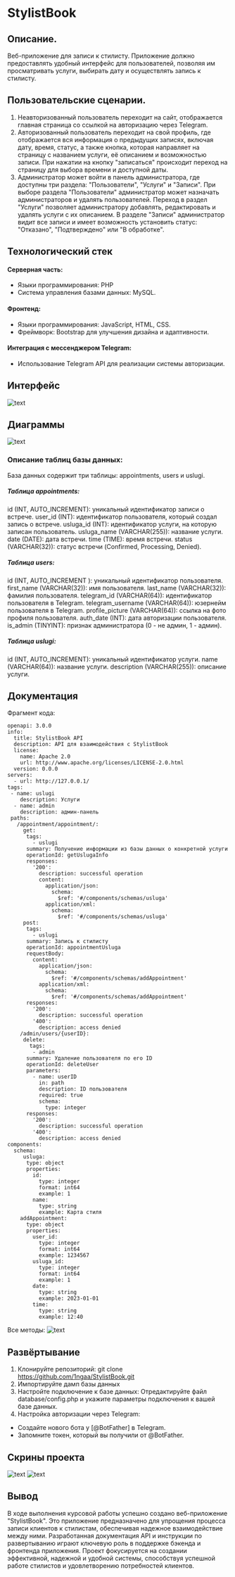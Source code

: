 ﻿# StylistBook
## Описание.
Веб-приложение для записи к стилисту. Приложение должно предоставлять удобный интерфейс для пользователей, позволяя им просматривать услуги, выбирать дату и осуществлять запись к стилисту.

## Пользовательские сценарии.
1. Неавторизованный пользователь переходит на сайт, отображается главная страница со ссылкой на авторизацию через Telegram.
2. Авторизованный пользователь переходит на свой профиль, где отображается вся информация о предыдущих записях, включая дату, время, статус, а также кнопка, которая направляет на страницу с названием услуги, её описанием и возможностью записи. При нажатии на кнопку "записаться" происходит переход на страницу для выбора времени и доступной даты.
3. Администратор может войти в панель администратора, где доступны три раздела: "Пользователи", "Услуги" и "Записи". При выборе раздела "Пользователи" администратор может назначать администраторов и удалять пользователей. Переход в раздел "Услуги" позволяет администратору добавлять, редактировать и удалять услуги с их описанием. В разделе "Записи" администратор видит все записи и имеет возможность установить статус: "Отказано", "Подтверждено" или "В обработке".

## Технологический стек
#### Серверная часть:
* Языки программирования: PHP
* Система управления базами данных: MySQL.

#### Фронтенд:
* Языки программирования: JavaScript, HTML, CSS.
* Фреймворк: Bootstrap для улучшения дизайна и адаптивности.

#### Интеграция с мессенджером Telegram:
* Использование Telegram API для реализации системы авторизации.

## Интерфейс
![text](https://i.imgur.com/taROkUS.png)
## Диаграммы
![text](https://i.imgur.com/qyytp7o.jpg)
### Описание таблиц базы данных:
 База данных содержит три таблицы: appointments, users и uslugi.
##### Таблица appointments:
id (INT, AUTO_INCREMENT): уникальный идентификатор записи о встрече.
user_id (INT): идентификатор пользователя, который создал запись о встрече.
usluga_id (INT): идентификатор услуги, на которую записан пользователь.
usluga_name (VARCHAR(255)): название услуги.
date (DATE): дата встречи.
time (TIME): время встречи.
status (VARCHAR(32)): статус встречи (Confirmed, Processing, Denied).

##### Таблица users:
id (INT, AUTO_INCREMENT ): уникальный идентификатор пользователя.
first_name (VARCHAR(32)): имя пользователя.
last_name (VARCHAR(32)): фамилия пользователя.
telegram_id (VARCHAR(64)): идентификатор пользователя в Telegram.
telegram_username (VARCHAR(64)): юзернейм пользователя в Telegram.
profile_picture (VARCHAR(64)): ссылка на фото профиля пользователя.
auth_date (INT): дата авторизации пользователя.
is_admin (TINYINT): признак администратора (0 - не админ, 1 - админ).

##### Таблица uslugi:
id (INT, AUTO_INCREMENT): уникальный идентификатор услуги.
name (VARCHAR(64)): название услуги.
description (VARCHAR(255)): описание услуги.

## Документация
Фрагмент кода:
```
openapi: 3.0.0
info:
  title: StylistBook API
  description: API для взаимодействия с StylistBook
  license:
    name: Apache 2.0
    url: http://www.apache.org/licenses/LICENSE-2.0.html
  version: 0.0.0
servers:
  - url: http://127.0.0.1/
tags:
 - name: uslugi
    description: Услуги
  - name: admin
    description: админ-панель
 paths:
   /appointment/appointment/:
     get:
      tags:
        - uslugi
      summary: Получение информации из базы данных о конкретной услуги
      operationId: getUslugaInfo
      responses:
        '200':
          description: successful operation
          content:
            application/json:
              schema:
                $ref: '#/components/schemas/usluga'
            application/xml:
              schema:
                $ref: '#/components/schemas/usluga'
     post:
      tags:
        - uslugi
      summary: Запись к стилисту
      operationId: appointmentUsluga
      requestBody:
        content:
          application/json:
            schema:
              $ref: '#/components/schemas/addAppointment'
          application/xml:
            schema:
              $ref: '#/components/schemas/addAppointment'
      responses:
        '200':
          description: successful operation
        '400':
          description: access denied
    /admin/users/{userID}:
     delete:
       tags:
        - admin
      summary: Удаление пользователя по его ID
      operationId: deleteUser
      parameters:
        - name: userID
          in: path
          description: ID пользователя
          required: true
          schema:
            type: integer
      responses:
        '200':
          description: successful operation
        '400':
          description: access denied
components:
  schema:
     usluga:
      type: object
      properties:
        id:
          type: integer
          format: int64
          example: 1
        name:
          type: string
          example: Карта стиля
    addAppointment:
      type: object
      properties:
        user_id:
          type: integer
          format: int64
          example: 1234567
        usluga_id:
          type: integer
          format: int64
          example: 1
        date:
          type: string
          example: 2023-01-01
        time:
          type: string
          example: 12:40
```
Все методы:
![text](https://i.imgur.com/5hW3HdS.png)
## Развёртывание
1. Клонируйте репозиторий: 
git clone https://github.com/1ngaa/StylistBook.git
2. Импортируйте дамп базы данных
3. Настройте подключение к базе данных: 
Отредактируйте файл database/config.php и укажите параметры подключения к вашей базе данных.
4. Настройка авторизации через Telegram:
* Создайте нового бота у [@BotFather] в Telegram.
* Запомните токен, который вы получили от @BotFather.

## Скрины проекта
![text](https://i.imgur.com/w8mVZ1q.png)
![text](https://i.imgur.com/gG7jhIK.png)

## Вывод
В ходе выполнения курсовой работы успешно создано веб-приложение "StylistBook". Это приложение предназначено для упрощения процесса записи клиентов к стилистам, обеспечивая надежное взаимодействие между ними. Разработанная документация API и инструкции по развертыванию играют ключевую роль в поддержке бэкенда и фронтенда приложения. Проект фокусируется на создании эффективной, надежной и удобной системы, способствуя успешной работе стилистов и удовлетворению потребностей клиентов.  
